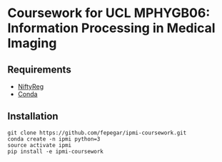 # Coursework for UCL MPHYGB06: Information Processing in Medical Imaging

## Requirements
 - [NiftyReg](http://cmictig.cs.ucl.ac.uk/wiki/index.php/NiftyReg)
 - [Conda](https://conda.io/docs/)

## Installation

```
git clone https://github.com/fepegar/ipmi-coursework.git
conda create -n ipmi python=3
source activate ipmi
pip install -e ipmi-coursework
```
